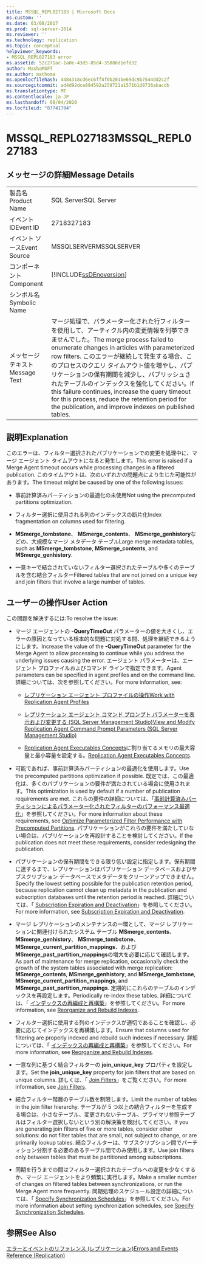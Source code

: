 ```yaml
---
title: MSSQL_REPL027183 | Microsoft Docs
ms.custom: ''
ms.date: 03/08/2017
ms.prod: sql-server-2014
ms.reviewer: ''
ms.technology: replication
ms.topic: conceptual
helpviewer_keywords:
- MSSQL_REPL027183 error
ms.assetid: 52c271ac-1a0e-43d5-85d4-35886d1efd32
author: MashaMSFT
ms.author: mathoma
ms.openlocfilehash: 4484318cd6ec6ff4f0b201be69dc9b7544dd2c2f
ms.sourcegitcommit: ad4d92dce894592a259721a1571b1d8736abacdb
ms.translationtype: MT
ms.contentlocale: ja-JP
ms.lasthandoff: 08/04/2020
ms.locfileid: "87741794"
---
```

# <a name="mssql_repl027183"></a><span data-ttu-id="f599f-102">MSSQL_REPL027183</span><span class="sxs-lookup"><span data-stu-id="f599f-102">MSSQL_REPL027183</span></span>
    
## <a name="message-details"></a><span data-ttu-id="f599f-103">メッセージの詳細</span><span class="sxs-lookup"><span data-stu-id="f599f-103">Message Details</span></span>  
  
|||  
|-|-|  
|<span data-ttu-id="f599f-104">製品名</span><span class="sxs-lookup"><span data-stu-id="f599f-104">Product Name</span></span>|<span data-ttu-id="f599f-105">SQL Server</span><span class="sxs-lookup"><span data-stu-id="f599f-105">SQL Server</span></span>|  
|<span data-ttu-id="f599f-106">イベント ID</span><span class="sxs-lookup"><span data-stu-id="f599f-106">Event ID</span></span>|<span data-ttu-id="f599f-107">27183</span><span class="sxs-lookup"><span data-stu-id="f599f-107">27183</span></span>|  
|<span data-ttu-id="f599f-108">イベント ソース</span><span class="sxs-lookup"><span data-stu-id="f599f-108">Event Source</span></span>|<span data-ttu-id="f599f-109">MSSQLSERVER</span><span class="sxs-lookup"><span data-stu-id="f599f-109">MSSQLSERVER</span></span>|  
|<span data-ttu-id="f599f-110">コンポーネント</span><span class="sxs-lookup"><span data-stu-id="f599f-110">Component</span></span>|[!INCLUDE[ssDEnoversion](../../includes/ssdenoversion-md.md)]|  
|<span data-ttu-id="f599f-111">シンボル名</span><span class="sxs-lookup"><span data-stu-id="f599f-111">Symbolic Name</span></span>||  
|<span data-ttu-id="f599f-112">メッセージ テキスト</span><span class="sxs-lookup"><span data-stu-id="f599f-112">Message Text</span></span>|<span data-ttu-id="f599f-113">マージ処理で、パラメーター化された行フィルターを使用して、アーティクル内の変更情報を列挙できませんでした。</span><span class="sxs-lookup"><span data-stu-id="f599f-113">The merge process failed to enumerate changes in articles with parameterized row filters.</span></span> <span data-ttu-id="f599f-114">このエラーが継続して発生する場合、このプロセスのクエリ タイムアウト値を増やし、パブリケーションの保有期間を減少し、パブリッシュされたテーブルのインデックスを強化してください。</span><span class="sxs-lookup"><span data-stu-id="f599f-114">If this failure continues, increase the query timeout for this process, reduce the retention period for the publication, and improve indexes on published tables.</span></span>|  
  
## <a name="explanation"></a><span data-ttu-id="f599f-115">説明</span><span class="sxs-lookup"><span data-stu-id="f599f-115">Explanation</span></span>  
 <span data-ttu-id="f599f-116">このエラーは、フィルター選択されたパブリケーションでの変更を処理中に、マージ エージェント タイムアウトになると発生します。</span><span class="sxs-lookup"><span data-stu-id="f599f-116">This error is raised if a Merge Agent timeout occurs while processing changes in a filtered publication.</span></span> <span data-ttu-id="f599f-117">このタイムアウトは、次のいずれかの問題点により生じた可能性があります。</span><span class="sxs-lookup"><span data-stu-id="f599f-117">The timeout might be caused by one of the following issues:</span></span>  
  
-   <span data-ttu-id="f599f-118">事前計算済みパーティションの最適化の未使用</span><span class="sxs-lookup"><span data-stu-id="f599f-118">Not using the precomputed partitions optimization.</span></span>  
  
-   <span data-ttu-id="f599f-119">フィルター選択に使用される列のインデックスの断片化</span><span class="sxs-lookup"><span data-stu-id="f599f-119">Index fragmentation on columns used for filtering.</span></span>  
  
-   <span data-ttu-id="f599f-120">**MSmerge_tombstone**、 **MSmerge_contents**、 **MSmerge_genhistory**などの、大規模なマージ メタデータ テーブル</span><span class="sxs-lookup"><span data-stu-id="f599f-120">Large merge metadata tables, such as **MSmerge_tombstone**, **MSmerge_contents**, and **MSmerge_genhistory**.</span></span>  
  
-   <span data-ttu-id="f599f-121">一意キーで結合されていないフィルター選択されたテーブルや多くのテーブルを含む結合フィルター</span><span class="sxs-lookup"><span data-stu-id="f599f-121">Filtered tables that are not joined on a unique key and join filters that involve a large number of tables.</span></span>  
  
## <a name="user-action"></a><span data-ttu-id="f599f-122">ユーザーの操作</span><span class="sxs-lookup"><span data-stu-id="f599f-122">User Action</span></span>  
 <span data-ttu-id="f599f-123">この問題を解決するには:</span><span class="sxs-lookup"><span data-stu-id="f599f-123">To resolve the issue:</span></span>  
  
-   <span data-ttu-id="f599f-124">マージ エージェントの **-QueryTimeOut** パラメーターの値を大きくし、エラーの原因となっている根本的な問題に対処する間、処理を継続できるようにします。</span><span class="sxs-lookup"><span data-stu-id="f599f-124">Increase the value of the **-QueryTimeOut** parameter for the Merge Agent to allow processing to continue while you address the underlying issues causing the error.</span></span> <span data-ttu-id="f599f-125">エージェント パラメーターは、エージェント プロファイルおよびコマンド ラインで指定できます。</span><span class="sxs-lookup"><span data-stu-id="f599f-125">Agent parameters can be specified in agent profiles and on the command line.</span></span> <span data-ttu-id="f599f-126">詳細については、次を参照してください。</span><span class="sxs-lookup"><span data-stu-id="f599f-126">For more information, see:</span></span>  
  
    -   [<span data-ttu-id="f599f-127">レプリケーション エージェント プロファイルの操作</span><span class="sxs-lookup"><span data-stu-id="f599f-127">Work with Replication Agent Profiles</span></span>](agents/replication-agent-profiles.md)  
  
    -   [<span data-ttu-id="f599f-128">レプリケーション エージェント コマンド プロンプト パラメーターを表示および変更する &#40;SQL Server Management Studio&#41;</span><span class="sxs-lookup"><span data-stu-id="f599f-128">View and Modify Replication Agent Command Prompt Parameters &#40;SQL Server Management Studio&#41;</span></span>](agents/view-and-modify-replication-agent-command-prompt-parameters.md)  
  
    -   <span data-ttu-id="f599f-129">[Replication Agent Executables Concepts](concepts/replication-agent-executables-concepts.md)に割り当てるメモリの最大容量と最小容量を設定する。</span><span class="sxs-lookup"><span data-stu-id="f599f-129">[Replication Agent Executables Concepts](concepts/replication-agent-executables-concepts.md).</span></span>  
  
-   <span data-ttu-id="f599f-130">可能であれば、事前計算済みパーティションの最適化を使用します。</span><span class="sxs-lookup"><span data-stu-id="f599f-130">Use the precomputed partitions optimization if possible.</span></span> <span data-ttu-id="f599f-131">既定では、この最適化は、多くのパブリケーションの要件が満たされている場合に使用されます。</span><span class="sxs-lookup"><span data-stu-id="f599f-131">This optimization is used by default if a number of publication requirements are met.</span></span> <span data-ttu-id="f599f-132">これらの要件の詳細については、「[事前計算済みパーティションによるパラメーター化されたフィルターのパフォーマンス最適化](merge/parameterized-filters-optimize-for-precomputed-partitions.md)」を参照してください。</span><span class="sxs-lookup"><span data-stu-id="f599f-132">For more information about these requirements, see [Optimize Parameterized Filter Performance with Precomputed Partitions](merge/parameterized-filters-optimize-for-precomputed-partitions.md).</span></span> <span data-ttu-id="f599f-133">パブリケーションがこれらの要件を満たしていない場合は、パブリケーションを再設計することを検討してください。</span><span class="sxs-lookup"><span data-stu-id="f599f-133">If the publication does not meet these requirements, consider redesigning the publication.</span></span>  
  
-   <span data-ttu-id="f599f-134">パブリケーションの保有期間をできる限り低い設定に指定します。保有期間に達するまで、レプリケーションはパブリケーション データベースおよびサブスクリプション データベースでメタデータをクリーンアップできません。</span><span class="sxs-lookup"><span data-stu-id="f599f-134">Specify the lowest setting possible for the publication retention period, because replication cannot clean up metadata in the publication and subscription databases until the retention period is reached.</span></span> <span data-ttu-id="f599f-135">詳細については、「 [Subscription Expiration and Deactivation](subscription-expiration-and-deactivation.md)」を参照してください。</span><span class="sxs-lookup"><span data-stu-id="f599f-135">For more information, see [Subscription Expiration and Deactivation](subscription-expiration-and-deactivation.md).</span></span>  
  
-   <span data-ttu-id="f599f-136">マージ レプリケーションのメンテナンスの一環として、マージ レプリケーションに関連付けられたシステム テーブル **MSmerge_contents**、 **MSmerge_genhistory**、 **MSmerge_tombstone**、 **MSmerge_current_partition_mappings**、および **MSmerge_past_partition_mappings**の増大を必要に応じて確認します。</span><span class="sxs-lookup"><span data-stu-id="f599f-136">As part of maintenance for merge replication, occasionally check the growth of the system tables associated with merge replication: **MSmerge_contents**, **MSmerge_genhistory**, and **MSmerge_tombstone**, **MSmerge_current_partition_mappings**, and **MSmerge_past_partition_mappings**.</span></span> <span data-ttu-id="f599f-137">定期的にこれらのテーブルのインデックスを再設定します。</span><span class="sxs-lookup"><span data-stu-id="f599f-137">Periodically re-index these tables.</span></span> <span data-ttu-id="f599f-138">詳細については、「 [インデックスの再編成と再構築](../indexes/indexes.md)」を参照してください。</span><span class="sxs-lookup"><span data-stu-id="f599f-138">For more information, see [Reorganize and Rebuild Indexes](../indexes/indexes.md).</span></span>  
  
-   <span data-ttu-id="f599f-139">フィルター選択に使用する列のインデックスが適切であることを確認し、必要に応じてインデックスを再構築します。</span><span class="sxs-lookup"><span data-stu-id="f599f-139">Ensure that columns used for filtering are properly indexed and rebuild such indexes if necessary.</span></span> <span data-ttu-id="f599f-140">詳細については、「 [インデックスの再編成と再構築](../indexes/indexes.md)」を参照してください。</span><span class="sxs-lookup"><span data-stu-id="f599f-140">For more information, see [Reorganize and Rebuild Indexes](../indexes/indexes.md).</span></span>  
  
-   <span data-ttu-id="f599f-141">一意な列に基づく結合フィルターの **join_unique_key** プロパティを設定します。</span><span class="sxs-lookup"><span data-stu-id="f599f-141">Set the **join_unique_key** property for join filters that are based on unique columns.</span></span> <span data-ttu-id="f599f-142">詳しくは、「 [Join Filters](merge/join-filters.md)」をご覧ください。</span><span class="sxs-lookup"><span data-stu-id="f599f-142">For more information, see [Join Filters](merge/join-filters.md).</span></span>  
  
-   <span data-ttu-id="f599f-143">結合フィルター階層のテーブル数を制限します。</span><span class="sxs-lookup"><span data-stu-id="f599f-143">Limit the number of tables in the join filter hierarchy.</span></span> <span data-ttu-id="f599f-144">テーブルが 5 つ以上の結合フィルターを生成する場合は、小さなテーブル、変更されないテーブル、プライマリ参照テーブルはフィルター選択しないという別の解決策を検討してください。</span><span class="sxs-lookup"><span data-stu-id="f599f-144">If you are generating join filters of five or more tables, consider other solutions: do not filter tables that are small, not subject to change, or are primarily lookup tables.</span></span> <span data-ttu-id="f599f-145">結合フィルターは、サブスクリプション間でパーティション分割する必要のあるテーブル間でのみ使用します。</span><span class="sxs-lookup"><span data-stu-id="f599f-145">Use join filters only between tables that must be partitioned among subscriptions.</span></span>  
  
-   <span data-ttu-id="f599f-146">同期を行うまでの間はフィルター選択されたテーブルへの変更を少なくするか、マージ エージェントをより頻繁に実行します。</span><span class="sxs-lookup"><span data-stu-id="f599f-146">Make a smaller number of changes on filtered tables between synchronizations, or run the Merge Agent more frequently.</span></span> <span data-ttu-id="f599f-147">同期処理のスケジュール設定の詳細については、「 [Specify Synchronization Schedules](specify-synchronization-schedules.md)」を参照してください。</span><span class="sxs-lookup"><span data-stu-id="f599f-147">For more information about setting synchronization schedules, see [Specify Synchronization Schedules](specify-synchronization-schedules.md).</span></span>  
  
## <a name="see-also"></a><span data-ttu-id="f599f-148">参照</span><span class="sxs-lookup"><span data-stu-id="f599f-148">See Also</span></span>  
 [<span data-ttu-id="f599f-149">エラーとイベントのリファレンス &#40;レプリケーション&#41;</span><span class="sxs-lookup"><span data-stu-id="f599f-149">Errors and Events Reference &#40;Replication&#41;</span></span>](errors-and-events-reference-replication.md)  
  
  
